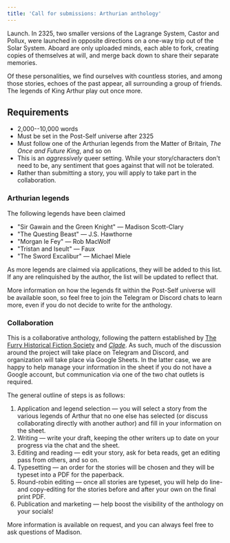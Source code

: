 ```yaml
---
title: 'Call for submissions: Arthurian anthology'
---
```


Launch. In 2325, two smaller versions of the Lagrange System, Castor and Pollux, were launched in opposite directions on a one-way trip out of the Solar System. Aboard are only uploaded minds, each able to fork, creating copies of themselves at will, and merge back down to share their separate memories.

Of these personalities, we find ourselves with countless stories, and among those stories, echoes of the past appear, all surrounding a group of friends. The legends of King Arthur play out once more.

## Requirements

* 2,000--10,000 words
* Must be set in the Post-Self universe after 2325
* Must follow one of the Arthurian legends from the Matter of Britain, *The Once and Future King*, and so on
* This is an *aggressively* queer setting. While your story/characters don't need to be, any sentiment that goes against that will not be tolerated.
* Rather than submitting a story, you will apply to take part in the collaboration.

### Arthurian legends

The following legends have been claimed

* "Sir Gawain and the Green Knight" — Madison Scott-Clary
* "The Questing Beast" — J.S. Hawthorne
* "Morgan le Fey" — Rob MacWolf
* "Tristan and Iseult" — Faux
* "The Sword Excalibur" — Michael Miele

As more legends are claimed via applications, they will be added to this list. If any are relinquished by the author, the list will be updated to reflect that.

More information on how the legends fit within the Post-Self universe will be available soon, so feel free to join the Telegram or Discord chats to learn more, even if you do not decide to write for the anthology.

### Collaboration

This is a collaborative anthology, following the pattern established by [The Furry Historical Fiction Society](https://fhfs.ink) and [*Clade*](https://clade.post-self.ink). As such, much of the discussion around the project will take place on Telegram and Discord, and organization will take place via Google Sheets. In the latter case, we are happy to help manage your information in the sheet if you do not have a Google account, but communication via one of the two chat outlets is required.

The general outline of steps is as follows:

1. Application and legend selection — you will select a story from the various legends of Arthur that no one else has selected (or discuss collaborating directly with another author) and fill in your information on the sheet.
2. Writing — write your draft, keeping the other writers up to date on your progress via the chat and the sheet.
3. Editing and reading — edit your story, ask for beta reads, get an editing pass from others, and so on.
4. Typesetting — an order for the stories will be chosen and they will be typeset into a PDF for the paperback.
5. Round-robin editing — once all stories are typeset, you will help do line- and copy-editing for the stories before and after your own on the final print PDF.
6. Publication and marketing — help boost the visibility of the anthology on your socials!

More information is available on request, and you can always feel free to ask questions of Madison.
